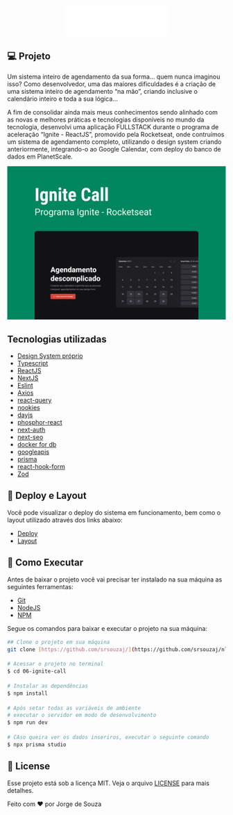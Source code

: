 <p align="center">
  <img alt="logo"  width="240px" height="70px" src=".github/logo.png" />
</p>

## **💻** Projeto

Um sistema inteiro de agendamento da sua forma… quem nunca imaginou isso? Como desenvolvedor, uma das maiores dificuldades é a criação de uma sistema inteiro de agendamento “na mão”, criando inclusive o calendário inteiro e toda a sua lógica… 

A fim de consolidar ainda mais meus conhecimentos sendo alinhado com as novas e melhores práticas e tecnologias disponíveis no mundo da tecnologia, desenvolvi uma aplicação FULLSTACK durante o programa de aceleração “Ignite - ReactJS”, promovido pela Rocketseat, onde contruímos um sistema de agendamento completo, utilizando o design system criando anteriormente, integrando-o ao Google Calendar, com deploy do banco de dados em PlanetScale.    

<p align="center">
  <img alt="background" src=".github/background.png" />
</p>

## Tecnologias utilizadas

- [Design System próprio](http://srsouzaj.github.io/05-designSystem/)
- [Typescript](https://www.typescriptlang.org/)
- [ReactJS](https://pt-br.reactjs.org/)
- [NextJS](https://nextjs.org/)
- [Eslint](https://eslint.org/)
- [Axios](https://axios-http.com/ptbr/docs/intro)
- [react-query](https://tanstack.com/query/v3/)
- [nookies](https://www.npmjs.com/package/nookies)
- [dayjs](https://day.js.org/)
- [phosphor-react](https://phosphoricons.com/)
- [next-auth](https://next-auth.js.org/)
- [next-seo](https://github.com/garmeeh/next-seo)
- [docker for db](https://docs.docker.com/desktop/install/windows-install/)
- [googleapis](https://www.npmjs.com/package/googleapis)
- [prisma](https://www.prisma.io/)
- [react-hook-form](https://react-hook-form.com/)
- [Zod](https://github.com/colinhacks/zod)

## **🔖 Deploy e Layout**

Você pode visualizar o deploy do sistema em funcionamento, bem como o layout utilizado através dos links abaixo:

- [Deploy](http://ignitecalls.vercel.app)
- [Layout](https://www.figma.com/community/file/1161274296921389678)

## **🚀** Como Executar

Antes de baixar o projeto você vai precisar ter instalado na sua máquina as seguintes ferramentas:

- [Git](https://git-scm.com/)
- [NodeJS](https://nodejs.org/en/)
- [NPM](https://www.npmjs.com/)

Segue os comandos para baixar e executar o projeto na sua máquina:

```bash
## Clone o projeto em sua máquina
git clone [https://github.com/srsouzaj/](https://github.com/srsouzaj/nlwsetup)06-ignite-call.git

# Acessar o projeto no terminal
$ cd 06-ignite-call

# Instalar as dependências
$ npm install

# Após setar todas as variáveis de ambiente
# executar o servidor em modo de desenvolvimento
$ npm run dev

# CAso queira ver os dados inseriros, executar o seguinte comando
$ npx prisma studio
```

## 📝 License

Esse projeto está sob a licença MIT. Veja o arquivo [LICENSE](https://github.com/srsouzaj/06-ignite-call/blob/master/LICENSE.md) para mais detalhes.

Feito com ❤️ por Jorge de Souza
